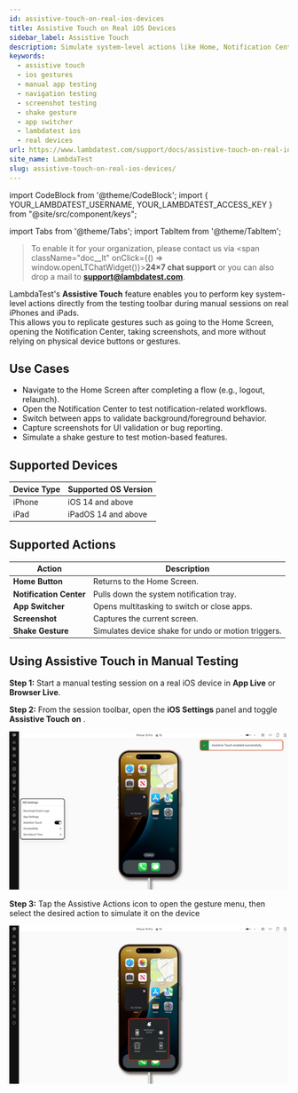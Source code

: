 ```yaml
---
id: assistive-touch-on-real-ios-devices
title: Assistive Touch on Real iOS Devices
sidebar_label: Assistive Touch
description: Simulate system-level actions like Home, Notification Center, Screenshot, and more during manual testing on real iOS devices.
keywords:
  - assistive touch
  - ios gestures
  - manual app testing
  - navigation testing
  - screenshot testing
  - shake gesture
  - app switcher
  - lambdatest ios
  - real devices
url: https://www.lambdatest.com/support/docs/assistive-touch-on-real-ios-devices/
site_name: LambdaTest
slug: assistive-touch-on-real-ios-devices/
---
```

import CodeBlock from '@theme/CodeBlock';
import { YOUR_LAMBDATEST_USERNAME, YOUR_LAMBDATEST_ACCESS_KEY } from "@site/src/component/keys";

import Tabs from '@theme/Tabs';
import TabItem from '@theme/TabItem';

<script type="application/ld+json"
      dangerouslySetInnerHTML={{ __html: JSON.stringify({
       "@context": "https://schema.org",
        "@type": "BreadcrumbList",
        "itemListElement": [{
          "@type": "ListItem",
          "position": 1,
          "name": "Home",
          "item": "https://www.lambdatest.com"
        },{
          "@type": "ListItem",
          "position": 2,
          "name": "Support",
          "item": "https://www.lambdatest.com/support/docs/"
        },{
          "@type": "ListItem",
          "position": 3,
          "name": "Assistive Touch on Real iOS Devices",
          "item": "https://www.lambdatest.com/support/docs/assistive-touch-on-real-ios-devices/"
        }]
      })
    }}
></script>

> To enable it for your organization, please contact us via <span className="doc__lt" onClick={() => window.openLTChatWidget()}>**24×7 chat support**</span> or you can also drop a mail to **support@lambdatest.com**.<br />

LambdaTest's **Assistive Touch** feature enables you to perform key system-level actions directly from the testing toolbar during manual sessions on real iPhones and iPads.  
This allows you to replicate gestures such as going to the Home Screen, opening the Notification Center, taking screenshots, and more without relying on physical device buttons or gestures.

## Use Cases

- Navigate to the Home Screen after completing a flow (e.g., logout, relaunch).
- Open the Notification Center to test notification-related workflows.
- Switch between apps to validate background/foreground behavior.
- Capture screenshots for UI validation or bug reporting.
- Simulate a shake gesture to test motion-based features.

## Supported Devices

| Device Type | Supported OS Version |
|-------------|----------------------|
| iPhone      | iOS 14 and above     |
| iPad        | iPadOS 14 and above  |


## Supported Actions

| Action | Description |
|--------|-------------|
| **Home Button** | Returns to the Home Screen. |
| **Notification Center** | Pulls down the system notification tray. |
| **App Switcher** | Opens multitasking to switch or close apps. |
| **Screenshot** | Captures the current screen. |
| **Shake Gesture** | Simulates device shake for undo or motion triggers. |

## Using Assistive Touch in Manual Testing

**Step 1:** Start a manual testing session on a real iOS device in **App Live** or **Browser Live**.

**Step 2:** From the session toolbar, open the **iOS Settings** panel and toggle **Assistive Touch on** .

![Assistive Touch Settings](../assets/images/real-device-app-testing/Assistive_Touch/Assistive-touch-on.jpeg)

**Step 3:** Tap the Assistive Actions icon to open the gesture menu, then select the desired action to simulate it on the device

![Gesture Functions](../assets/images/real-device-app-testing/Assistive_Touch/Gesture_Functions.jpeg)

